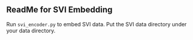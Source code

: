 ## ReadMe for SVI Embedding

Run `svi_encoder.py` to embed SVI data. Put the SVI data directory under your data directory. 